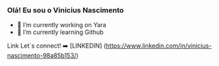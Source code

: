 ### Olá! Eu sou o Vinicius Nascimento

- 🔭 I’m currently working on Yara 
- 🌱 I’m currently learning Github

Link Let`s connect! :arrow_right:
[LINKEDIN] (https://www.linkedin.com/in/vinicius-nascimento-98a85b153/)

